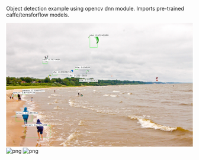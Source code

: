 Object detection example using opencv dnn module. Imports pre-trained caffe/tensforflow models. 

![png](imgs/beach.png)
![png](imgs/highway.gif)
![png](imgs/busy_street.gif)

